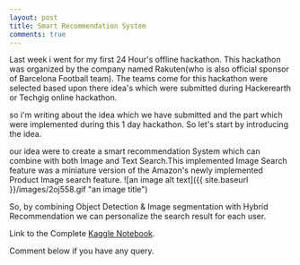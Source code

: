 ```yaml
---
layout: post
title: Smart Recommendation System
comments: true
---
```


Last week i went for my first 24 Hour's offline hackathon.
This hackathon was organized by the company named Rakuten(who is also official sponsor of Barcelona Football team).
The teams come for this hackathon were selected based upon there idea's which were submitted during Hackerearth or Techgig online hackathon.

so i'm writing about the idea which we have submitted and the part which were implemented during this 1 day hackathon.
So let's start by introducing the idea.

our idea were to create a smart recommendation System which can combine with both Image and Text Search.This implemented Image Search feature was a miniature version of the Amazon's newly implemented Product Image search feature.
![an image alt text]({{ site.baseurl }}/images/2oj558.gif "an image title")

So, by combining Object Detection & Image segmentation with Hybrid Recommendation we can personalize the search result for each user.

Link to the Complete [Kaggle Notebook](https://www.kaggle.com/rednivrug/comprehensive-bus-boarding-analysis).

Comment below if you have any query.
